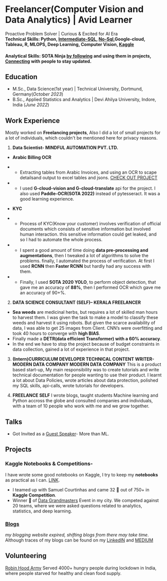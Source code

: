 # Freelancer(Computer Vision and Data Analytics) | Avid Learner
Proactive Problem Solver | Curious & Excited for AI Era  
**Technical Skills: Python, [Intermediate-SQL](https://www.linkedin.com/learning/certificates/4c2d9889f9dd7339e2dab7a0f47a5291f55d7ff7df243be19e525e91a60d5979), [No-Sql](https://www.linkedin.com/learning/certificates/3e309bcf37dad9e89243509103a6bb8ebb3c5a4ce86d18e5b6405cfd2d299f34?lipi=urn%3Ali%3Apage%3Ad_flagship3_profile_view_base%3BH70bUgKRSrisAY7rYn4EbQ%3D%3D),Google-cloud, Tableau, R, MLOPS, Deep Learning, Computer Vision, [Kaggle](https://kaggle.com/shyamgupta196)**

#### Analytical Skills: SOTA Ninja [by following](https://paperswithcode.com/) and using them in projects, [Connecting](https://www.linkedin.com/in/shyam-gupta-5356511aa/) with people to stay updated. 

## Education
- M.Sc., Data Science(1st year) | Technical University, Dortmund, Germany(_October 2023_)	 			        		
- B.Sc., Applied Statistics and Analytics | Devi Ahilya University, Indore, India (_June 2022_)

## Work Experience
Mostly worked on **Freelancing projects**, Also I did a lot of small projects for a lot of individuals, which couldn't be mentioned here for privacy reasons.

1. **Data Scientist- MINDFUL AUTOMATION PVT. LTD.**
- **Arabic Billing OCR**
- - Extracting tables from Arabic Invoices, and using an OCR to scape detailsand output to excel tables and jsons. [CHECK OUT PROJECT](https://github.com/shyamgupta196/Arabic-ocr)
- - I used **G-cloud-vision and G-cloud-translate** api for the project. I also used **Paddle-OCR(SOTA 2022)** instead of pytesseract. It was a good learning experience.

- **KYC**
- - Process of KYC(Know your customer) involves verification of official documents which consists of
sensitive information but involved human interaction. this sensitive information could get leaked, and so I
had to automate the whole process.
- - I spent a good amount of time doing **data pre-processing and augmentations**, then I tweaked a lot of
algorithms to solve the problems. finally, I automated the process of verification. At first I used **RCNN** then **Faster RCNN** but hardly had any success with them.
- - Finally, I used **SOTA 2020 YOLO**, to perform object detection, that gave me an accuracy of **88%**, then I performed OCR which gave me an accuracy of 90+%.

2. **DATA SCIENCE CONSULTANT (SELF)– KERALA FREELANCER**
- **Sea weeds** are medicinal herbs, but requires a lot of skilled man hours to harvest them. I was given the task to make a model to classify these weeds and harvest it using robots. But given the scarce availability of data, I was able to get 25 images from Client. CNN’s were overfitting and took 40 hours to converge with **high BIAS**.
- Finally made a **DETR(data efficient Transformer) with a 60% accuracy**.
- In the end we have to stop the project because of budget constraints in data collection, gained a lot of experience in that project.

3. **(Intern)CURRICULUM DEVELOPER TECHNICAL CONTENT WRITER- MODERN DATA COMPANY MODERN DATA COMPANY**
This is a product based start-up, My main responsibility was to create tutorials and write technical documentation for people wanting to use their product. I learnt a lot about Data Policies, wrote articles about data protection, polished my SQL skills, api-calls, wrote tutorials for developers. 

4. **FREELANCE SELF**
I wrote blogs, taught students Machine learning and Python accross the globe and consulted companies and individuals, with a team of 10 people who work with me and we grow together.

## Talks 
- Got Invited as a [Guest Speaker](https://www.linkedin.com/feed/update/urn:li:activity:7099910618928877569/)- More than ML.

## Projects

### Kaggle Notebooks & Competitions- 
I have wrote some good notebooks on Kaggle, I try to keep my **notebooks** as practical as I can. [LINK](https://www.kaggle.com/shyamgupta196).
- I teamed up with Samuel Courtinhas and came 32 🎉 out of 750+ in **Kaggle Competition**.
- Winner 🎉 of [Data Grandmasters](https://www.linkedin.com/feed/update/urn:li:activity:6968001880232747008/) Event in my city. We competed against 20 teams, where we were asked questions related to analytics, statistics, and deep learning.

### [Blogs](https://shyamgupta196.github.io/blogs) 
*my blogging website expired, shifting blogs from there may take time*. Although traces of my blogs can be found on my [LinkedIN](https://www.linkedin.com/in/shyam-gupta-5356511aa/) and [MEDIUM](https://medium.com/@OG-shyam)

## Volunteering 
[Robin Hood Army](https://robinhoodarmy.com/) Served 4000+ hungry people during lockdown in India, where people starved for healthy and clean food supply.
